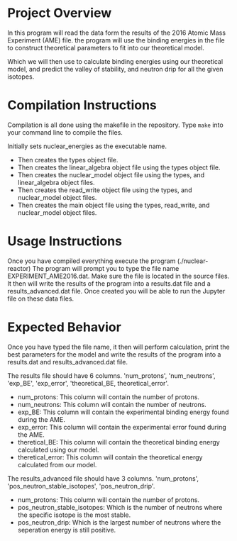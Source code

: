 # Project Overview
In this program will read the data form the results of the 2016 Atomic Mass Experiment (AME) file. the program will use the binding energies in the file to construct theoretical parameters to fit into our theoretical model. 

Which we will then use to calculate binding energies using our theoretical model, and predict the valley of stability, and neutron drip for all the given isotopes.


# Compilation Instructions
Compilation is all done using the makefile in the repository. Type `make` into your command line to compile the files.

Initially sets nuclear_energies as the executable name.
- Then creates the types object file.
- Then creates the linear_algebra object file using the types object file.
- Then creates the nuclear_model object file using the types, and linear_algebra object files.
- Then creates the read_write object file using the types, and nuclear_model object files.
- Then creates the main object file using the types, read_write, and nuclear_model object files.


# Usage Instructions
Once you have compiled everything execute the program (./nuclear-reactor)
The program will prompt you to type the file name EXPERIMENT_AME2016.dat. Make sure the file is located in the source files.
It then will write the results of the program into a results.dat file and a results_advanced.dat file. 
Once created you will be able to run the Jupyter file on these data files. 


# Expected Behavior
Once you have typed the file name, it then will perform calculation, print the best parameters for the model and write the results of the program into a results.dat and results_advanced.dat file.

The results file should have 6 columns. 'num_protons', 'num_neutrons', 'exp_BE', 'exp_error', 'theoretical_BE, theoretical_error'.

- num_protons: This column will contain the number of protons.
- num_neutrons: This column will contain the number of neutrons.
- exp_BE: This column will contain the experimental binding energy found during the AME.
- exp_error: This column will contain the experimental error found during the AME.
- theretical_BE: This column will contain the theoretical binding energy calculated using our model.
- theretical_error: This column will contain the theoretical energy calculated from our model.

The results_advanced file should have 3 columns. 'num_protons', 'pos_neutron_stable_isotopes', 'pos_neutron_drip'.

- num_protons: This column will contain the number of protons.
- pos_neutron_stable_isotopes: Which is the number of neutrons where the specific isotope is the most stable.
- pos_neutron_drip: Which is the largest number of neutrons where the seperation energy is still positive.

